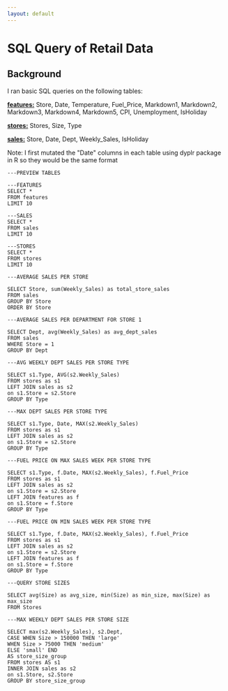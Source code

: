```yaml
---
layout: default
---
```


# SQL Query of Retail Data

## Background 

I ran basic SQL queries on the following tables: 

[**features:**](./sql/features.txt) Store, Date, Temperature, Fuel_Price, Markdown1, Markdown2, Markdown3, Markdown4, Markdown5, CPI, Unemployment, IsHoliday

[**stores:**](./sql/stores.csv) Stores, Size, Type

[**sales:**](./sql/sales.txt) Store, Date, Dept, Weekly_Sales, IsHoliday

Note: I first mutated the "Date" columns in each table using dyplr package in R so they would be the same format

```
---PREVIEW TABLES

---FEATURES
SELECT * 
FROM features
LIMIT 10

---SALES
SELECT *
FROM sales
LIMIT 10

---STORES
SELECT *
FROM stores
LIMIT 10

---AVERAGE SALES PER STORE

SELECT Store, sum(Weekly_Sales) as total_store_sales
FROM sales
GROUP BY Store
ORDER BY Store

---AVERAGE SALES PER DEPARTMENT FOR STORE 1

SELECT Dept, avg(Weekly_Sales) as avg_dept_sales
FROM sales
WHERE Store = 1
GROUP BY Dept

---AVG WEEKLY DEPT SALES PER STORE TYPE

SELECT s1.Type, AVG(s2.Weekly_Sales)
FROM stores as s1
LEFT JOIN sales as s2
on s1.Store = s2.Store
GROUP BY Type

---MAX DEPT SALES PER STORE TYPE

SELECT s1.Type, Date, MAX(s2.Weekly_Sales)
FROM stores as s1
LEFT JOIN sales as s2
on s1.Store = s2.Store
GROUP BY Type

---FUEL PRICE ON MAX SALES WEEK PER STORE TYPE

SELECT s1.Type, f.Date, MAX(s2.Weekly_Sales), f.Fuel_Price
FROM stores as s1
LEFT JOIN sales as s2
on s1.Store = s2.Store
LEFT JOIN features as f
on s1.Store = f.Store
GROUP BY Type

---FUEL PRICE ON MIN SALES WEEK PER STORE TYPE

SELECT s1.Type, f.Date, MAX(s2.Weekly_Sales), f.Fuel_Price
FROM stores as s1
LEFT JOIN sales as s2
on s1.Store = s2.Store
LEFT JOIN features as f
on s1.Store = f.Store
GROUP BY Type

---QUERY STORE SIZES

SELECT avg(Size) as avg_size, min(Size) as min_size, max(Size) as max_size
FROM Stores

---MAX WEEKLY DEPT SALES PER STORE SIZE

SELECT max(s2.Weekly_Sales), s2.Dept,
CASE WHEN Size > 150000 THEN 'large'
WHEN Size > 75000 THEN 'medium'
ELSE 'small' END 
AS store_size_group
FROM stores AS s1
INNER JOIN sales as s2
on s1.Store, s2.Store
GROUP BY store_size_group
```

